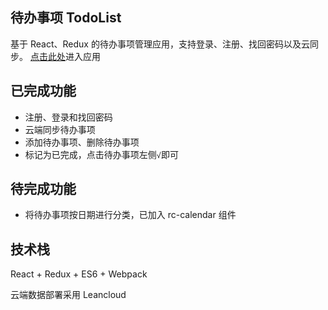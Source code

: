 ## 待办事项 TodoList
基于 React、Redux 的待办事项管理应用，支持登录、注册、找回密码以及云同步。
[点击此处](https://pegggy.github.io/todo-react/dist/index.html)进入应用

## 已完成功能

* 注册、登录和找回密码
* 云端同步待办事项
* 添加待办事项、删除待办事项
* 标记为已完成，点击待办事项左侧` √ `即可

## 待完成功能
* 将待办事项按日期进行分类，已加入 rc-calendar 组件

## 技术栈

React + Redux + ES6 + Webpack 

云端数据部署采用 Leancloud
